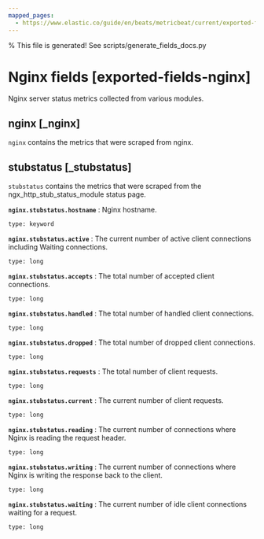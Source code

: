 ```yaml
---
mapped_pages:
  - https://www.elastic.co/guide/en/beats/metricbeat/current/exported-fields-nginx.html
---
```


% This file is generated! See scripts/generate_fields_docs.py

# Nginx fields [exported-fields-nginx]

Nginx server status metrics collected from various modules.

## nginx [_nginx]

`nginx` contains the metrics that were scraped from nginx.

## stubstatus [_stubstatus]

`stubstatus` contains the metrics that were scraped from the ngx_http_stub_status_module status page.

**`nginx.stubstatus.hostname`**
:   Nginx hostname.

    type: keyword


**`nginx.stubstatus.active`**
:   The current number of active client connections including Waiting connections.

    type: long


**`nginx.stubstatus.accepts`**
:   The total number of accepted client connections.

    type: long


**`nginx.stubstatus.handled`**
:   The total number of handled client connections.

    type: long


**`nginx.stubstatus.dropped`**
:   The total number of dropped client connections.

    type: long


**`nginx.stubstatus.requests`**
:   The total number of client requests.

    type: long


**`nginx.stubstatus.current`**
:   The current number of client requests.

    type: long


**`nginx.stubstatus.reading`**
:   The current number of connections where Nginx is reading the request header.

    type: long


**`nginx.stubstatus.writing`**
:   The current number of connections where Nginx is writing the response back to the client.

    type: long


**`nginx.stubstatus.waiting`**
:   The current number of idle client connections waiting for a request.

    type: long


